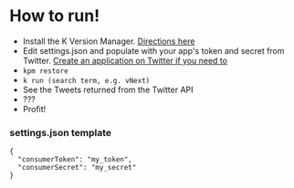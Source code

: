 # How to run!

* Install the K Version Manager. [Directions here](https://github.com/aspnet/home#install-the-k-version-manager-kvm)
* Edit settings.json and populate with your app's token and secret from Twitter. [Create an application on Twitter if you need to](https://apps.twitter.com/app/new)
* `kpm restore`
* `k run (search term, e.g. vNext)`
* See the Tweets returned from the Twitter API
* ???
* Profit!

### settings.json template

```
{
  "consumerToken": "my_token",
  "consumerSecret": "my_secret"
}
```


